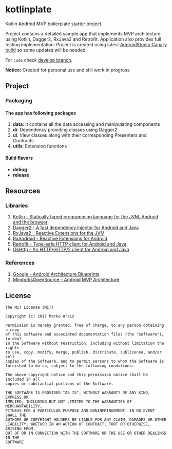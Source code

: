 # kotlinplate
Kotlin Android MVP boilerplate starter project.

Project contains a detailed sample app that implements MVP architecture using Kotlin, Dagger2, RxJava2 and Retrofit. Application also provides full testing implementation. Project is created using latest [AndroidStudio Canary build](http://tools.android.com/download/studio/canary/latest/) so some updates will be needed.

For `code` check [develop branch](https://github.com/marsicdev/kotlinplate/tree/develop).

**Notice:**
Created for personal use and still work in progress

## Project

### Packaging

#### The app has following packages
1. **data**: It contains all the data accessing and manipulating components
2. **di**: Dependency providing classes using Dagger2
3. **ui**: View classes along with their corresponding Presenters and Contracts
4. **utils**: Extension functions

#### Build flavors

* **debug**
* **release** 

## Resources

### Libraries

1. [Kotlin - Statically typed programming language for the JVM, Android and the browser](https://kotlinlang.org)
1. [Dagger2 - A fast dependency injector for Android and Java](https://github.com/googlesamples/android-architecture)
2. [RxJava2 - Reactive Extensions for the JVM](https://github.com/amitshekhariitbhu/RxJava2-Android-Samples)
3. [RxAndroid - Reactive Extensions for Android](https://github.com/ReactiveX/RxAndroid)
4. [Retrofit - Type-safe HTTP client for Android and Java](https://github.com/amitshekhariitbhu/Fast-Android-Networking)
4. [OkHttp - An HTTP+HTTP/2 client for Android and Java](https://github.com/janishar/PlaceHolderView)

### References 

1. [Google - Android Architecture Blueprints](https://github.com/googlesamples/android-architecture)
2. [MindorksOpenSource - Android MVP Architecture](https://github.com/MindorksOpenSource/android-mvp-architecture)

## License


    The MIT License (MIT)

    Copyright (c) 2017 Marko Arsić

    Permission is hereby granted, free of charge, to any person obtaining a copy
    of this software and associated documentation files (the "Software"), to deal
    in the Software without restriction, including without limitation the rights
    to use, copy, modify, merge, publish, distribute, sublicense, and/or sell
    copies of the Software, and to permit persons to whom the Software is
    furnished to do so, subject to the following conditions:

    The above copyright notice and this permission notice shall be included in all
    copies or substantial portions of the Software.

    THE SOFTWARE IS PROVIDED "AS IS", WITHOUT WARRANTY OF ANY KIND, EXPRESS OR
    IMPLIED, INCLUDING BUT NOT LIMITED TO THE WARRANTIES OF MERCHANTABILITY,
    FITNESS FOR A PARTICULAR PURPOSE AND NONINFRINGEMENT. IN NO EVENT SHALL THE
    AUTHORS OR COPYRIGHT HOLDERS BE LIABLE FOR ANY CLAIM, DAMAGES OR OTHER
    LIABILITY, WHETHER IN AN ACTION OF CONTRACT, TORT OR OTHERWISE, ARISING FROM,
    OUT OF OR IN CONNECTION WITH THE SOFTWARE OR THE USE OR OTHER DEALINGS IN THE
    SOFTWARE.
